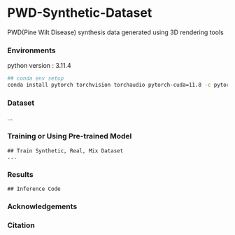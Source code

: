 # PWD-Synthetic-Dataset
PWD(Pine Wilt Disease) synthesis data generated using 3D rendering tools

### Environments

python version : 3.11.4

```bash
## conda env setup
conda install pytorch torchvision torchaudio pytorch-cuda=11.8 -c pytorch -c nvidia
```

### Dataset

...

### Training or Using Pre-trained Model

```
## Train Synthetic, Real, Mix Dataset
...
```

### Results

```
## Inference Code
```

### Acknowledgements



### Citation
